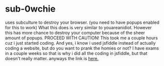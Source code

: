 # sub-0wchie
uses subculture to destroy your browser. (you need to have popups enabled for this to work) What this does is very similar to youareanidiot. However this has more chance to destroy your computer because of the sheer amount of popups. PROCEED WITH CAUTION! This took me a couple hours cuz i just started coding. And yes, i know i used jsfiddle instead of actually coding a website, but do you want to prank the homies or not? I have exams in a couple weeks so that is why i did all the coding in jsfiddle, but that doesn't really matter. anyways the link is [here.](diamond-alluring-ink.glitch.me)
